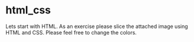 # html_css
Lets start with HTML. As an exercise please slice the attached image using HTML and CSS. Please feel free to change the colors.
